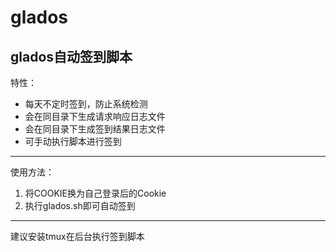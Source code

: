 # glados
glados自动签到脚本
---
特性：
- 每天不定时签到，防止系统检测
- 会在同目录下生成请求响应日志文件
- 会在同目录下生成签到结果日志文件
- 可手动执行脚本进行签到
---
使用方法：
1. 将COOKIE换为自己登录后的Cookie
2. 执行glados.sh即可自动签到
---
建议安装tmux在后台执行签到脚本
